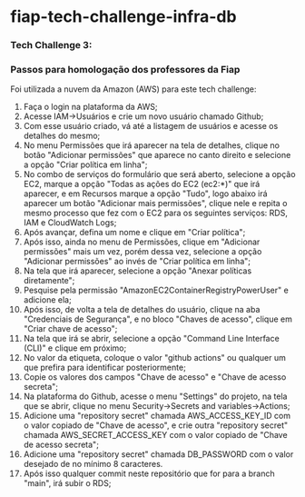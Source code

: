 # fiap-tech-challenge-infra-db

### Tech Challenge 3:

### Passos para homologação dos professores da Fiap

Foi utilizada a nuvem da Amazon (AWS) para este tech challenge:

1. Faça o login na plataforma da AWS;
2. Acesse IAM->Usuários e crie um novo usuário chamado Github;
3. Com esse usuário criado, vá até a listagem de usuários e acesse os detalhes do mesmo;
4. No menu Permissões que irá aparecer na tela de detalhes, clique no botão "Adicionar permissões" que aparece no canto direito e selecione a opção "Criar política em linha";
5. No combo de serviços do formulário que será aberto, selecione a opção EC2, marque a opção "Todas as ações do EC2 (ec2:\*)" que irá aparecer, e em Recursos marque a opção "Tudo", logo abaixo irá aparecer um botão "Adicionar mais permissões", clique nele e repita o mesmo processo que fez com o EC2 para os seguintes serviços: RDS, IAM e CloudWatch Logs;
6. Após avançar, defina um nome e clique em "Criar política";
7. Após isso, ainda no menu de Permissões, clique em "Adicionar permissões" mais um vez, porém dessa vez, selecione a opção "Adicionar permissões" ao invés de "Criar política em linha";
8. Na tela que irá aparecer, selecione a opção "Anexar políticas diretamente";
9. Pesquise pela permissão "AmazonEC2ContainerRegistryPowerUser" e adicione ela;
10. Após isso, de volta a tela de detalhes do usuário, clique na aba "Credenciais de Segurança", e no bloco "Chaves de acesso", clique em "Criar chave de acesso";
11. Na tela que irá se abrir, selecione a opção "Command Line Interface (CLI)" e clique em próximo;
12. No valor da etiqueta, coloque o valor "github actions" ou qualquer um que prefira para identificar posteriormente;
13. Copie os valores dos campos "Chave de acesso" e "Chave de acesso secreta";
14. Na plataforma do Github, acesse o menu "Settings" do projeto, na tela que se abrir, clique no menu Security->Secrets and variables->Actions;
15. Adicione uma "repository secret" chamada AWS_ACCESS_KEY_ID com o valor copiado de "Chave de acesso", e crie outra "repository secret" chamada AWS_SECRET_ACCESS_KEY com o valor copiado de "Chave de acesso secreta";
16. Adicione uma "repository secret" chamada DB_PASSWORD com o valor desejado de no mínimo 8 caracteres.
17. Após isso qualquer commit neste repositório que for para a branch "main", irá subir o RDS;


